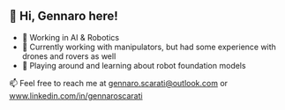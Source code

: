 

## 👋 Hi, Gennaro here!
- 🔭 Working in AI & Robotics
- 🚀 Currently working with manipulators, but had some experience with drones and rovers as well
- 🌱 Playing around and learning about robot foundation models

📫 Feel free to reach me at gennaro.scarati@outlook.com or www.linkedin.com/in/gennaroscarati

